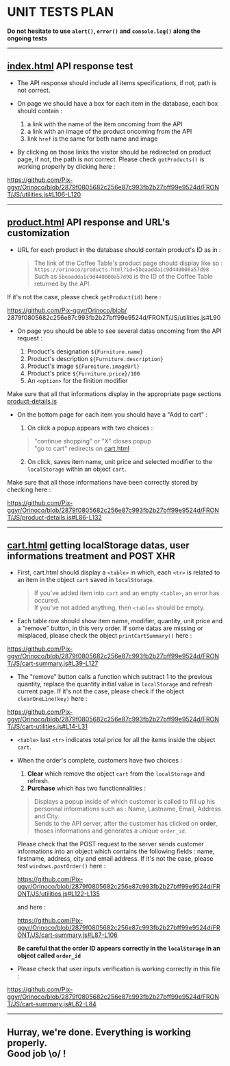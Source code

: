 # UNIT TESTS PLAN

**Do not hesitate to use `alert()`, `error()` and `console.log()` along the ongoing tests**

___

## [index.html](https://github.com/Pix-ggyr/Orinoco/blob/2879f0805682c256e87c993fb2b27bff99e9524d/FRONT/index.html) API response test

  + The API response should include all items specifications, if not, path is not correct.

  + On page we should have a box for each item in the database, each box should contain :

    1. a link with the name of the item oncoming from the API
    2. a link with an image of the product oncoming from the API
    3. link `href` is the same for both name and image
    
  + By clicking on those links the visitor should be redirected on product page, if not, the path is not correct. Please check `getProducts()` is working properly by clicking here : 

  https://github.com/Pix-ggyr/Orinoco/blob/2879f0805682c256e87c993fb2b27bff99e9524d/FRONT/JS/utilities.js#L106-L120
___

## [product.html](https://github.com/Pix-ggyr/Orinoco/blob/2879f0805682c256e87c993fb2b27bff99e9524d/FRONT/product.html) API response and URL's customization

  + URL for each product in the database should contain product's ID as in :

    > The link of the Coffee Table's product page should display like so : `https://orinoco/products.html?id=5beaadda1c9d440000a57d98` Such as `5beaadda1c9d440000a57d98` is the ID of the Coffee Table returned by the API.

If it's not the case, please check `getProduct(id)` here :

 https://github.com/Pix-ggyr/Orinoco/blob/ 2879f0805682c256e87c993fb2b27bff99e9524d/FRONT/JS/utilities.js#L90

  + On page you should be able to see several datas oncoming from the API request :

    1. Product's designation `${Furniture.name}`
    2. Product's description `${Furniture.description}`
    3. Product's image `${Furniture.imageUrl}`
    4. Product's price `${Furniture.price}/100`
    5. An `<option>` for the finition modifier

Make sure that all that informations display in the appropriate page sections [product-details.js](https://github.com/Pix-ggyr/Orinoco/blob/2879f0805682c256e87c993fb2b27bff99e9524d/FRONT/JS/product-details.js)     

  + On the bottom page for each item you should have a "Add to cart" : 

    1. On click a popup appears with two choices : 
    
      > "continue shopping" or "X" closes popup <br>
      > "go to cart" redirects on [cart.html](https://github.com/Pix-ggyr/Orinoco/blob/2879f0805682c256e87c993fb2b27bff99e9524d/FRONT/cart.html)

    2. On click, saves item name, unit price and selected modifier to the `localStorage` within an object `cart`. 
  
Make sure that all those informations have been correctly stored by checking here : 

https://github.com/Pix-ggyr/Orinoco/blob/2879f0805682c256e87c993fb2b27bff99e9524d/FRONT/JS/product-details.js#L86-L132

___

## [cart.html](https://github.com/Pix-ggyr/Orinoco/blob/2879f0805682c256e87c993fb2b27bff99e9524d/FRONT/cart.html) getting localStorage datas, user informations treatment and POST XHR

  + First, cart.html should display a `<table>` in which, each `<tr>` is related to an item in the object `cart` saved in `localStorage`. 

    > If you've added item into `cart` and an empty `<table>`, an error has occured. <br>
    > If you've not added anything, then `<table>` should be empty.  

  + Each table row should show item name, modifier, quantity, unit price and a "remove" button, in this very order. If some datas are missing or misplaced, please check the object `printCartSummary()` here : 

  https://github.com/Pix-ggyr/Orinoco/blob/2879f0805682c256e87c993fb2b27bff99e9524d/FRONT/JS/cart-summary.js#L39-L127

  + The "remove" button calls a function which subtract 1 to the previous quantity, replace the quantity initial value in `localStorage` and refresh current page. If it's not the case, please check if the object `clearOneLine(key)` here : 

  https://github.com/Pix-ggyr/Orinoco/blob/2879f0805682c256e87c993fb2b27bff99e9524d/FRONT/JS/cart-utilities.js#L14-L31

  + `<table>` last `<tr>` indicates total price for all the items inside the object `cart`.

  + When the order's complete, customers have two choices :

    1. **Clear** which remove the object `cart` from the `localStorage` and refresh.
    2. **Purchase** which has two functionnalities : 

      > Displays a popup inside of which customer is called to fill up his personnal informations such as : Name, Lastname, Email, Address and City. <br>
      > Sends to the API server, after the customer has clicked on **order**, thoses informations and generates a unique `order_id`.


      Please check that the POST request to the server sends customer informations into an object which contains the following fields : name, firstname, address, city and email address. If it's not the case, please test `windows.postOrder()` here : 

      https://github.com/Pix-ggyr/Orinoco/blob/2879f0805682c256e87c993fb2b27bff99e9524d/FRONT/JS/utilities.js#L122-L135

      and here : 

      https://github.com/Pix-ggyr/Orinoco/blob/2879f0805682c256e87c993fb2b27bff99e9524d/FRONT/JS/cart-summary.js#L87-L106

      **Be careful that the order ID appears correctly in the `localStorage` in an object called `order_id`**

  + Please check that user inputs verification is working correctly in this file :

  https://github.com/Pix-ggyr/Orinoco/blob/2879f0805682c256e87c993fb2b27bff99e9524d/FRONT/JS/cart-summary.js#L82-L84




___


## Hurray, we're done. Everything is working properly. <br> Good job \o/ !